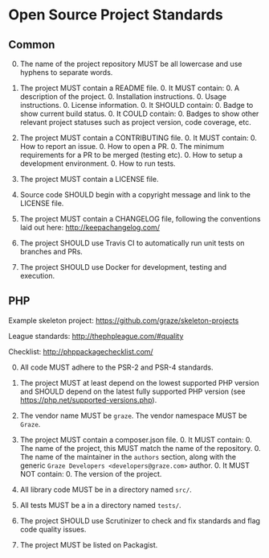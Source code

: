 # Open Source Project Standards

## Common

0. The name of the project repository MUST be all lowercase and use hyphens to separate words.

0. The project MUST contain a README file.
   0. It MUST contain:
		0. A description of the project.
		0. Installation instructions.
		0. Usage instructions.
		0. License information.
	0. It SHOULD contain:
		0. Badge to show current build status.
	0. It COULD contain:
		0. Badges to show other relevant project statuses such as project version, code coverage, etc.

0. The project MUST contain a CONTRIBUTING file.
	0. It MUST contain:
		0. How to report an issue.
		0. How to open a PR.
		0. The minimum requirements for a PR to be merged (testing etc).
		0. How to setup a development environment.
		0. How to run tests.

0. The project MUST contain a LICENSE file.

0. Source code SHOULD begin with a copyright message and link to the LICENSE file.

0. The project MUST contain a CHANGELOG file, following the conventions laid out here: http://keepachangelog.com/

0. The project SHOULD use Travis CI to automatically run unit tests on branches and PRs.

0. The project SHOULD use Docker for development, testing and execution.

## PHP

Example skeleton project: https://github.com/graze/skeleton-projects

League standards: http://thephpleague.com/#quality

Checklist: http://phppackagechecklist.com/

0. All code MUST adhere to the PSR-2 and PSR-4 standards.

0. The project MUST at least depend on the lowest supported PHP version and SHOULD depend on the latest fully supported PHP version (see https://php.net/supported-versions.php).

0. The vendor name MUST be `graze`. The vendor namespace MUST be `Graze`.

0. The project MUST contain a composer.json file.
	0. It MUST contain:
		0. The name of the project, this MUST match the name of the repository.
		0. The name of the maintainer in the `authors` section, along with the generic `Graze Developers <developers@graze.com>` author.
	0. It MUST NOT contain:
		0. The version of the project.

0. All library code MUST be in a directory named `src/`.

0. All tests MUST be a in a directory named `tests/`.

0. The project SHOULD use Scrutinizer to check and fix standards and flag code quality issues.

0. The project MUST be listed on Packagist.


